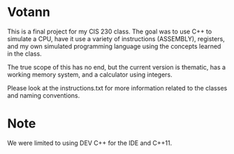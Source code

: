 # Votann
This is a final project for my CIS 230 class. The goal was to use C++ to simulate a CPU,
have it use a variety of instructions (ASSEMBLY), registers, and my own simulated programming language
using the concepts learned in the class.

The true scope of this has no end, but the current version is thematic, has a working
memory system, and a calculator using integers.

Please look at the instructions.txt for more information related to the classes and naming conventions.

# Note
We were limited to using DEV C++ for the IDE and C++11.
